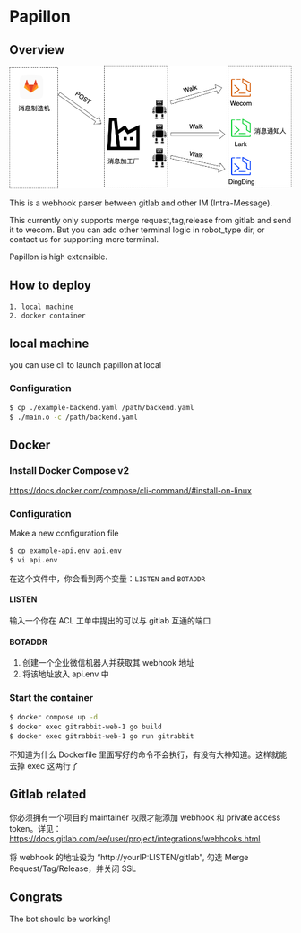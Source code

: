 # Papillon
## Overview

![](web/papillon.png)

This is a webhook parser between gitlab and other IM (Intra-Message).

This currently only supports merge request,tag,release from gitlab and send it to wecom. 
But you can add other terminal logic in robot_type dir, or contact us for supporting more terminal.

Papillon is high extensible. 

## How to deploy
```
1. local machine
2. docker container
```
## local machine 
you can use cli to launch papillon at local

### Configuration
``` bash
$ cp ./example-backend.yaml /path/backend.yaml
$ ./main.o -c /path/backend.yaml
```

## Docker
### Install Docker Compose v2
https://docs.docker.com/compose/cli-command/#install-on-linux

### Configuration
Make a new configuration file
``` bash
$ cp example-api.env api.env
$ vi api.env
```

在这个文件中，你会看到两个变量：`LISTEN` and `BOTADDR`

#### LISTEN
输入一个你在 ACL 工单中提出的可以与 gitlab 互通的端口

#### BOTADDR
1. 创建一个企业微信机器人并获取其 webhook 地址
2. 将该地址放入 api.env 中

### Start the container
``` bash
$ docker compose up -d
$ docker exec gitrabbit-web-1 go build
$ docker exec gitrabbit-web-1 go run gitrabbit
```
不知道为什么 Dockerfile 里面写好的命令不会执行，有没有大神知道。这样就能去掉 exec 这两行了

## Gitlab related
你必须拥有一个项目的 maintainer 权限才能添加 webhook 和 private access token。详见：https://docs.gitlab.com/ee/user/project/integrations/webhooks.html

将 webhook 的地址设为 “http://yourIP:LISTEN/gitlab", 勾选 Merge Request/Tag/Release，并关闭 SSL

## Congrats
The bot should be working!
